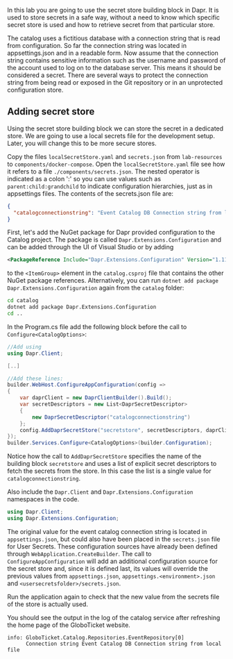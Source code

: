 In this lab you are going to use the secret store building block in Dapr. It is used to store secrets in a safe way, without a need to know which specific secret store is used and how to retrieve secret from that particular store. 

The catalog uses a fictitious database with a connection string that is read from configuration. So far the connection string was located in appsettings.json and in a readable form.
Now assume that the connection string contains sensitive information such as the username and password of the account used to log on to the database server. This means it should be considered a secret. 
There are several ways to protect the connection string from being read or exposed in the Git repository or in an unprotected configuration store. 

## Adding secret store
Using the secret store building block we can store the secret in a dedicated store. We are going to use a local secrets file for the development setup. Later, you will change this to be more secure stores.

Copy the files `localSecretStore.yaml` and `secrets.json` from `lab-resources` to `components/docker-compose`. Open the `localSecretStore.yaml` file see how it refers to a file `./components/secrets.json`. The nested operator is indicated as a colon ':' so you can use values such as `parent:child:grandchild` to indicate configuration hierarchies, just as in appsettings files.
The contents of the secrets.json file are:

```json
{
  "catalogconnectionstring": "Event Catalog DB Connection string from local secrets file"
}
```

First, let's add the NuGet package for Dapr provided configuration to the Catalog project. The package is called `Dapr.Extensions.Configuration` and can be added through the UI of Visual Studio or by adding

```xml
<PackageReference Include="Dapr.Extensions.Configuration" Version="1.11.0" />
```

to the `<ItemGroup>` element in the `catalog.csproj` file that contains the other NuGet package references. Alternatively, you can run `dotnet add package Dapr.Extensions.Configuration` again from the `catalog` folder:

```cmd
cd catalog
dotnet add package Dapr.Extensions.Configuration
cd ..
```

In the Program.cs file add the following block before the call to `Configure<CatalogOptions>`:

```C#
//Add using
using Dapr.Client;

[..]

//Add these lines:
builder.WebHost.ConfigureAppConfiguration(config =>
{
    var daprClient = new DaprClientBuilder().Build();
    var secretDescriptors = new List<DaprSecretDescriptor>
    {
        new DaprSecretDescriptor("catalogconnectionstring")
    };
    config.AddDaprSecretStore("secretstore", secretDescriptors, daprClient);
});
builder.Services.Configure<CatalogOptions>(builder.Configuration); 
```

Notice how the call to `AddDaprSecretStore` specifies the name of the building block `secretstore` and uses a list of explicit secret descriptors to fetch the secrets from the store. In this case the list is a single value for `catalogconnectionstring`.

Also include the `Dapr.Client` and `Dapr.Extensions.Configuration` namespaces in the code.

```C#
using Dapr.Client;
using Dapr.Extensions.Configuration;
```

The original value for the event catalog connection string is located in `appsettings.json`, but could also have been placed in the `secrets.json` file for User Secrets. These configuration sources have already been defined through `WebApplication.CreateBuilder`. The call to `ConfigureAppConfiguration` will add an additional configuration source for the secret store and, since it is defined last, its values will override the previous values from `appsettings.json`, `appsettings.<environment>.json` and `<usersecretsfolder>/secrets.json`.

Run the application again to check that the new value from the secrets file of the store is actually used.

You should see the output in the log of the catalog service after refreshing the home page of the GloboTicket website.

```
info: GloboTicket.Catalog.Repositories.EventRepository[0]
      Connection string Event Catalog DB Connection string from local file
```